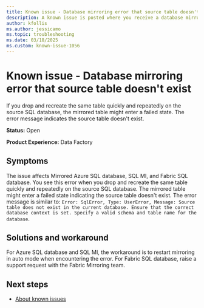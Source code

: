 ```yaml
---
title: Known issue - Database mirroring error that source table doesn't exist
description: A known issue is posted where you receive a database mirroring error that source table doesn't exist
author: kfollis
ms.author: jessicamo
ms.topic: troubleshooting  
ms.date: 03/18/2025
ms.custom: known-issue-1056
---
```


# Known issue - Database mirroring error that source table doesn't exist

If you drop and recreate the same table quickly and repeatedly on the source SQL database, the mirrored table might enter a failed state. The error message indicates the source table doesn't exist.

**Status:** Open

**Product Experience:** Data Factory

## Symptoms

The issue affects Mirrored Azure SQL database, SQL MI, and Fabric SQL database. You see this error when you drop and recreate the same table quickly and repeatedly on the source SQL database. The mirrored table might enter a failed state indicating the source table doesn't exist. The error message is similar to: `Error: SqlError, Type: UserError, Message: Source table does not exist in the current database. Ensure that the correct database context is set. Specify a valid schema and table name for the database`.

## Solutions and workaround

For Azure SQL database and SQL MI, the workaround is to restart mirroring in auto mode when encountering the error. For Fabric SQL database, raise a support request with the Fabric Mirroring team.

## Next steps

- [About known issues](https://support.fabric.microsoft.com/known-issues)
